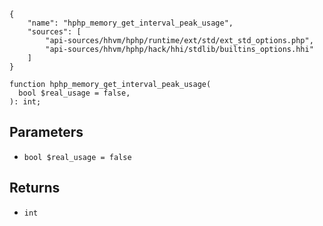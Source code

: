 ``` yamlmeta
{
    "name": "hphp_memory_get_interval_peak_usage",
    "sources": [
        "api-sources/hhvm/hphp/runtime/ext/std/ext_std_options.php",
        "api-sources/hhvm/hphp/hack/hhi/stdlib/builtins_options.hhi"
    ]
}
```




``` Hack
function hphp_memory_get_interval_peak_usage(
  bool $real_usage = false,
): int;
```




## Parameters




+ ` bool $real_usage = false `




## Returns




* ` int `
<!-- HHAPIDOC -->
